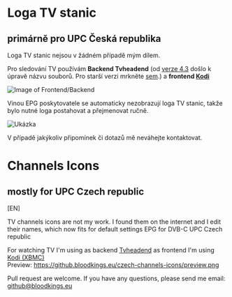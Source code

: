 # Loga TV stanic
## primárně pro UPC Česká republika

Loga TV stanic nejsou v žádném případě mým dílem. 


Pro sledování TV používám **Backend Tvheadend**  (od [verze 4.3](https://tvheadend.org/issues/4493) došlo k úpravě názvu souborů. Pro starší verzi mrkněte [sem](https://github.com/BKPepe/czech-channels-icons/releases).)
a **frontend [Kodi](https://kodi.tv/)**

![Image of Frontend/Backend](https://github.bloodkings.eu/czech-channels-icons/frontend_backend.png)

Vinou EPG poskytovatele se automaticky nezobrazují loga TV stanic, takže bylo nutné loga postahovat a přejmenovat ručně.

![Ukázka](https://github.bloodkings.eu/czech-channels-icons/preview.png)

V případě jakýkoliv připomínek či dotazů mě neváhejte kontaktovat.

# Channels Icons 
## mostly for UPC Czech republic 

[EN]  

TV channels icons are not my work. I found them on the internet and I edit their names, which now fits for default settings EPG for DVB-C UPC Czech republic

For watching TV I'm using as backend [Tvheadend](https://tvheadend.org)
as frontend I'm using [Kodi (XBMC)](https://kodi.tv)  
Preview: https://github.bloodkings.eu/czech-channels-icons/preview.png
  
Pull request are welcome. If you have any questions, please send me email: <github@bloodkings.eu>